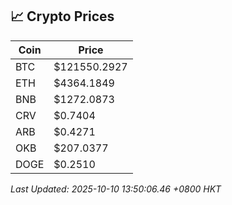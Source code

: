 ## 📈 Crypto Prices

| Coin | Price |
| ---- | ----- |
| BTC | $121550.2927 |
| ETH | $4364.1849 |
| BNB | $1272.0873 |
| CRV | $0.7404 |
| ARB | $0.4271 |
| OKB | $207.0377 |
| DOGE | $0.2510 |

_Last Updated: 2025-10-10 13:50:06.46 +0800 HKT_